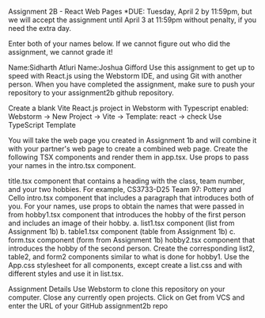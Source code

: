 Assignment 2B - React Web Pages
*DUE: Tuesday, April 2 by 11:59pm, but we will accept the assignment until April 3 at 11:59pm without penalty, if you need the extra day.

Enter both of your names below. If we cannot figure out who did the assignment, we cannot grade it!

Name:Sidharth Atluri
Name:Joshua Gifford
Use this assignment to get up to speed with React.js using the Webstorm IDE, and using Git with another person. When you have completed the assignment, make sure to push your repository to your assignment2b github repository.

Create a blank Vite React.js project in Webstorm with Typescript enabled:
Webstorm -> New Project -> Vite -> Template: react -> check Use TypeScript Template

You will take the web page you created in Assignment 1b and will combine it with your partner's web page to create a combined web page. Create the following TSX components and render them in app.tsx. Use props to pass your names in the intro.tsx component.

title.tsx component that contains a heading with the class, team number, and your two hobbies. For example, CS3733-D25 Team 97: Pottery and Cello
intro.tsx component that includes a paragraph that introduces both of you. For your names, use props to obtain the names that were passed in from <App />
hobby1.tsx component that introduces the hobby of the first person and includes an image of their hobby. a. list1.tsx component (list from Assignment 1b) b. table1.tsx component (table from Assignment 1b) c. form.tsx component (form from Assignment 1b)
hobby2.tsx component that introduces the hobby of the second person. Create the corresponding list2, table2, and form2 components similar to what is done for hobby1.
Use the App.css stylesheet for all components, except create a list.css and with different styles and use it in list.tsx.

Assignment Details
Use Webstorm to clone this repository on your computer.
Close any currently open projects.
Click on Get from VCS and enter the URL of your GitHub assignment2b repo
